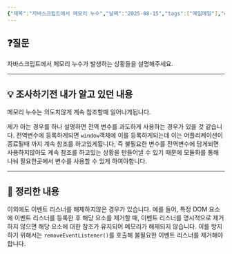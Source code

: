 ```yaml
---
{"제목":"자바스크립트에서 메모리 누수","날짜":"2025-08-15","tags":["매일메일"],"dg-publish":true,"permalink":"/매일메일/25년8월/자바스크립트에서 메모리 누수/","dgPassFrontmatter":true,"created":"2025-08-15T16:04:16.957+09:00","updated":"2025-08-15T16:07:51.045+09:00"}
---
```


## ❓질문

자바스크립트에서 메모리 누수가 발생하는 상황들을 설명해주세요.

---
## 💡 조사하기전 내가 알고 있던 내용

메모리 누수는 의도치않게 계속 참조할때 일어나게됩니다.

제가 아는 경우를 하나 설명하면 전역 변수를 과도하게 사용하는 경우가 있을 것 같습니다.
전역변수에 등록하게되면 `window`객체에 이를 등록하게되는데 이는 어플리케이션이 종료될때 까지 계속 참조를 하고있게됩니다, 즉 불필요한 변수를 전역변수에 담게되면 사용하지않아도 계속 참조를 하고있는 상황을 만들어낼 수 있기 때문에 모듈화를 통해 나눠 필요한곳에서 변수를 사용할 수 있게 하여야합니다.

---
## 🏫 정리한 내용

이외에도 이벤트 리스너를 해제하지않은 경우가 있습니다.
예를 들어, 특정 DOM 요소에 이벤트 리스너를 등록한 후 해당 요소를 제거할 때, 이벤트 리스너를 명시적으로 제거하지 않으면 해당 요소에 대한 참조가 유지되어 메모리가 해제되지 않습니다. 이를 방지하기 위해서는 `removeEventListener()`를 호출해 불필요한 이벤트 리스너를 제거해야 합니다.